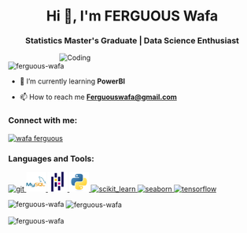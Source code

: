 <h1 align="center">Hi 👋, I'm FERGUOUS Wafa</h1>
<h3 align="center">Statistics Master's Graduate | Data Science Enthusiast</h3>

<img align="right" alt="Coding" width="400" src="https://miro.medium.com/v2/resize:fit:1200/0*dI-o8H3i0w66SpK7.gif">
<p align="left"> <img src="https://komarev.com/ghpvc/?username=ferguous-wafa&label=Profile%20views&color=0e75b6&style=flat" alt="ferguous-wafa" /> </p>

- 🌱 I’m currently learning **PowerBI**

- 📫 How to reach me **Ferguouswafa@gmail.com**

<h3 align="left">Connect with me:</h3>
<p align="left">
<a href="https://linkedin.com/in/wafa ferguous" target="blank"><img align="center" src="https://raw.githubusercontent.com/rahuldkjain/github-profile-readme-generator/master/src/images/icons/Social/linked-in-alt.svg" alt="wafa ferguous" height="30" width="40" /></a>
</p>

<h3 align="left">Languages and Tools:</h3>
<p align="left"> <a href="https://git-scm.com/" target="_blank" rel="noreferrer"> <img src="https://www.vectorlogo.zone/logos/git-scm/git-scm-icon.svg" alt="git" width="40" height="40"/> </a> <a href="https://www.mysql.com/" target="_blank" rel="noreferrer"> <img src="https://raw.githubusercontent.com/devicons/devicon/master/icons/mysql/mysql-original-wordmark.svg" alt="mysql" width="40" height="40"/> </a> <a href="https://pandas.pydata.org/" target="_blank" rel="noreferrer"> <img src="https://raw.githubusercontent.com/devicons/devicon/2ae2a900d2f041da66e950e4d48052658d850630/icons/pandas/pandas-original.svg" alt="pandas" width="40" height="40"/> </a> <a href="https://www.python.org" target="_blank" rel="noreferrer"> <img src="https://raw.githubusercontent.com/devicons/devicon/master/icons/python/python-original.svg" alt="python" width="40" height="40"/> </a> <a href="https://scikit-learn.org/" target="_blank" rel="noreferrer"> <img src="https://upload.wikimedia.org/wikipedia/commons/0/05/Scikit_learn_logo_small.svg" alt="scikit_learn" width="40" height="40"/> </a> <a href="https://seaborn.pydata.org/" target="_blank" rel="noreferrer"> <img src="https://seaborn.pydata.org/_images/logo-mark-lightbg.svg" alt="seaborn" width="40" height="40"/> </a> <a href="https://www.tensorflow.org" target="_blank" rel="noreferrer"> <img src="https://www.vectorlogo.zone/logos/tensorflow/tensorflow-icon.svg" alt="tensorflow" width="40" height="40"/> </a> </p>

<p><img align="left" src="https://github-readme-stats.vercel.app/api/top-langs?username=ferguous-wafa&show_icons=true&locale=en&layout=compact" alt="ferguous-wafa" /></p>

<p>&nbsp;<img align="center" src="https://github-readme-stats.vercel.app/api?username=ferguous-wafa&show_icons=true&locale=en" alt="ferguous-wafa" /></p>

<p><img align="center" src="https://github-readme-streak-stats.herokuapp.com/?user=ferguous-wafa&" alt="ferguous-wafa" /></p>
